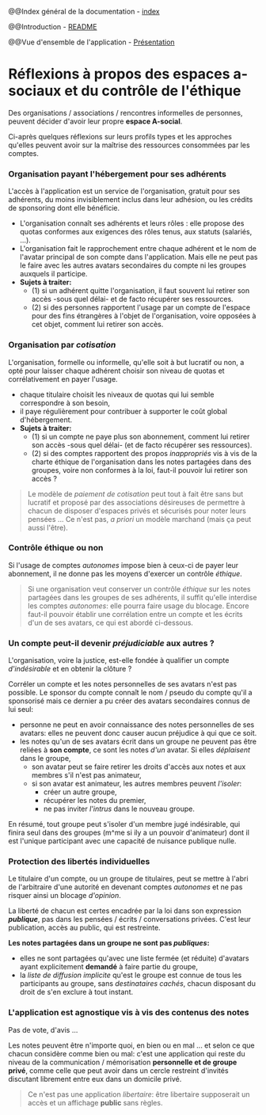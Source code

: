 @@Index général de la documentation - [index](../index.md)

@@Introduction - [README](../README.md)

@@Vue d'ensemble de l'application - [Présentation](./Présentation.md)

# Réflexions à propos des espaces a-sociaux et du contrôle de l'éthique
Des organisations / associations / rencontres informelles de personnes, peuvent décider d'avoir leur propre **espace A-social**. 

Ci-après quelques réflexions sur leurs profils types et les approches qu'elles peuvent avoir sur la maîtrise des ressources consommées par les comptes.

### Organisation payant l'hébergement pour ses adhérents
L'accès à l'application est un service de l'organisation, gratuit pour ses adhérents, du moins invisiblement inclus dans leur adhésion, ou les crédits de sponsoring dont elle bénéficie.
- L'organisation connaît ses adhérents et leurs rôles : elle propose des quotas conformes aux exigences des rôles tenus, aux statuts (salariés, ...).
- L'organisation fait le rapprochement entre chaque adhérent et le nom de l'avatar principal de son compte dans l'application. Mais elle ne peut pas le faire avec les autres avatars secondaires du compte ni les groupes auxquels il participe.
- **Sujets à traiter:**
  - (1) si un adhérent quitte l'organisation, il faut souvent lui retirer son accès -sous quel délai- et de facto récupérer ses ressources.
  - (2) si des personnes rapportent l'usage par un compte de l'espace pour des fins étrangères à l'objet de l'organisation, voire opposées à cet objet, comment lui retirer son accès.

### Organisation par _cotisation_
L'organisation, formelle ou informelle, qu'elle soit à but lucratif ou non, a opté pour laisser chaque adhérent choisir son niveau de quotas et corrélativement en payer l'usage.
- chaque titulaire choisit les niveaux de quotas qui lui semble correspondre à son besoin,
- il paye régulièrement pour contribuer à supporter le coût global d'hébergement.
- **Sujets à traiter:**
  - (1) si un compte ne paye plus son abonnement, comment lui retirer son accès -sous quel délai- (et de facto récupérer ses ressources).
  - (2) si des comptes rapportent des propos _inappropriés_ vis à vis de la charte éthique de l'organisation dans les notes partagées dans des groupes, voire non conformes à la loi, faut-il pouvoir lui retirer son accès ?

> Le modèle de _paiement de cotisation_ peut tout à fait être sans but lucratif et proposé par des associations désireuses de permettre à chacun de disposer d'espaces privés et sécurisés pour noter leurs pensées ... Ce n'est pas, _a priori_ un modèle marchand (mais ça peut aussi l'être).

### Contrôle éthique ou non
Si l'usage de comptes _autonomes_ impose bien à ceux-ci de payer leur abonnement, il ne donne pas les moyens d'exercer un contrôle _éthique_.

> Si une organisation veut conserver un contrôle _éthique_ sur les notes partagées dans les groupes de ses adhérents, il suffit qu'elle interdise les comptes _autonomes_: elle pourra faire usage du blocage. Encore faut-il pouvoir établir une corrélation entre un compte et les écrits d'un de ses avatars, ce qui est abordé ci-dessous.

### Un compte peut-il devenir _préjudiciable_ aux autres ?
L'organisation, voire la justice, est-elle fondée à qualifier un compte _d'indésirable_ et en obtenir la clôture ?

Corréler un compte et les notes personnelles de ses avatars n'est pas possible. Le sponsor du compte connaît le nom / pseudo du compte qu'il a sponsorisé mais ce dernier a pu créer des avatars secondaires connus de lui seul:
- personne ne peut en avoir connaissance des notes personnelles de ses avatars: elles ne peuvent donc causer aucun préjudice à qui que ce soit.
- les notes qu'un de ses avatars écrit dans un groupe ne peuvent pas être reliées à **son compte**, ce sont les notes _d'un_ avatar. Si elles _déplaisent_ dans le groupe, 
  - son avatar peut se faire retirer les droits d'accès aux notes et aux membres s'il n'est pas animateur,
  - si son avatar est animateur, les autres membres peuvent _l'isoler_:
    - créer un autre groupe,
    - récupérer les notes du premier,
    - ne pas inviter _l'intrus_ dans le nouveau groupe. 

En résumé, tout groupe peut s'isoler d'un membre jugé indésirable, qui finira seul dans des groupes (m^me si ily a un pouvoir d'animateur) dont il est l'unique participant avec une capacité de nuisance publique nulle.

### Protection des libertés individuelles
Le titulaire d'un compte, ou un groupe de titulaires, peut se mettre à l'abri de l'arbitraire d'une autorité en devenant comptes _autonomes_ et ne pas risquer ainsi un blocage _d'opinion_.

La liberté de chacun est certes encadrée par la loi dans son expression _**publique**_, pas dans les pensées / écrits / conversations privées. C'est leur publication, accès au public, qui est restreinte. 

**Les notes partagées dans un groupe ne sont pas _publiques_:**
- elles ne sont partagées qu'avec une liste fermée (et réduite) d'avatars ayant explicitement **demandé** à faire partie du groupe,
- la _liste de diffusion implicite_ qu'est le groupe est connue de tous les participants au groupe, sans _destinataires cachés_, chacun disposant du droit de s'en exclure à tout instant.  

### L'application est agnostique vis à vis des contenus des notes
Pas de vote, d'avis ... 

Les notes peuvent être n'importe quoi, en bien ou en mal ... et selon ce que chacun considère comme bien ou mal: c'est une application qui reste du niveau de la communication / mémorisation **personnelle et de groupe privé**, comme celle que peut avoir dans un cercle restreint d'invités discutant librement entre eux dans un domicile privé.

> Ce n'est pas une application _libertaire_: être libertaire supposerait un accès et un affichage **public** sans règles.
